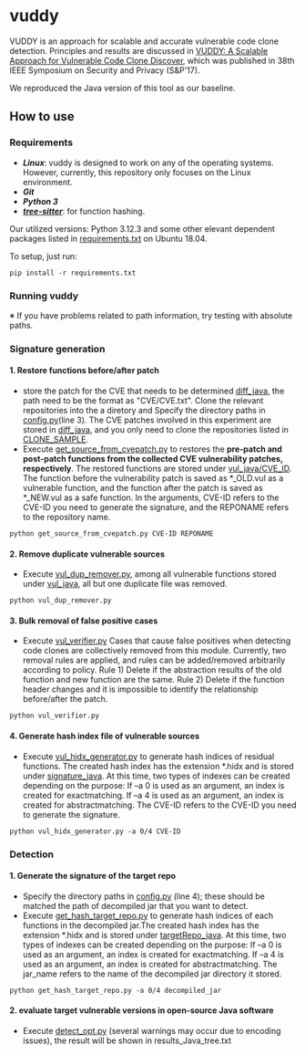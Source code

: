 # vuddy
VUDDY is an approach for scalable and accurate vulnerable code clone detection. Principles and results are discussed in
[VUDDY: A Scalable Approach for Vulnerable Code Clone Discover](https://ccs.korea.ac.kr/pds/SNP17.pdf), which was published in 38th
IEEE Symposium on Security and Privacy (S&P'17).

We reproduced the Java version of this tool as our baseline.

## How to use
### Requirements

* ***Linux***: vuddy is designed to work on any of the operating systems. However, currently, this repository only focuses on the Linux environment.
* ***Git***
* ***Python 3***
* ***[tree-sitter](https://tree-sitter.github.io/tree-sitter/)***: for function hashing.

Our utilized versions: Python 3.12.3 and some other elevant dependent packages listed in [requirements.txt](./requirements.txt) on Ubuntu 18.04.

To setup, just run:
```
pip install -r requirements.txt
```

### Running vuddy

※ If you have problems related to path information, try testing with absolute paths.

### Signature generation

#### 1. Restore functions before/after patch
 - store the patch for the CVE that needs to be determined [diff_java](./diff_java), the path need to be the format as "CVE/CVE.txt". Clone the relevant repositories into the a diretory and Specify the directory paths in [config.py](./config.py)(line 3). The CVE patches involved in this experiment are stored in [diff_java](./diff_java), and you only need to clone the repositories listed in [CLONE_SAMPLE](./CLONE_SAMPLE).
 - Execute [get_source_from_cvepatch.py](./get_source_from_cvepatch.py) to restores the **pre-patch and post-patch functions from the collected CVE vulnerability patches, respectively**. The restored functions are stored under [vul_java/CVE_ID](./vul_java). The function before the vulnerability patch is saved as *_OLD.vul as a vulnerable function, and the function after the patch is saved as *_NEW.vul as a safe function.
 In the arguments, CVE-ID refers to the CVE-ID you need to generate the signature, and the REPONAME refers to the repository name.

 ```
 python get_source_from_cvepatch.py CVE-ID REPONAME
 ```
#### 2. Remove duplicate vulnerable sources
 - Execute [vul_dup_remover.py](./vul_dup_remover.py), among all vulnerable functions stored under [vul_java](./vul_java), all but one duplicate file was removed.
 ```
 python vul_dup_remover.py
 ```
#### 3. Bulk removal of false positive cases
 - Execute [vul_verifier.py](./vul_verifier.py)
 Cases that cause false positives when detecting code clones are collectively removed from this module. Currently, two removal rules are applied, and rules can be added/removed arbitrarily according to policy. Rule 1) Delete if the abstraction results of the old function and new function are the same. Rule 2) Delete if the function header changes and it is impossible to identify the relationship before/after the patch. 
 ```
 python vul_verifier.py
 ```

#### 4. Generate hash index file of vulnerable sources
 - Execute [vul_hidx_generator.py](./vul_hidx_generator.py) to generate hash indices of residual functions. The created hash index has the extension *.hidx and is stored under [signature_java](./signature_java). At this time, two types of indexes can be created depending on the purpose: 
    If –a 0 is used as an argument, an index is created for exactmatching. 
    If –a 4 is used as an argument, an index is created for abstractmatching.
    The CVE-ID refers to the CVE-ID you need to generate the signature.
 ```
 python vul_hidx_generator.py -a 0/4 CVE-ID
 ```

### Detection

#### 1. Generate the signature of the target repo
 - Specify the directory paths in [config.py](./config.py) (line 4); these should be matched the path of decompiled jar that you want to detect.
 - Execute [get_hash_target_repo.py](./get_hash_target_repo.py) to generate hash indices of each functions in the decompiled jar.The created hash index has the extension *.hidx and is stored under [targetRepo_java](./targetRepo_java). At this time, two types of indexes can be created depending on the purpose: 
   If –a 0 is used as an argument, an index is created for exactmatching. 
    If –a 4 is used as an argument, an index is created for abstractmatching.
    The jar_name refers to the name of the decompiled jar directory it stored.
 ```
 python get_hash_target_repo.py -a 0/4 decompiled_jar
 ```
#### 2. evaluate target vulnerable versions in open-source Java software
  - Execute [detect_opt.py](./detect_opt.py) (several warnings may occur due to encoding issues), the result will be shown in results_Java_tree.txt

